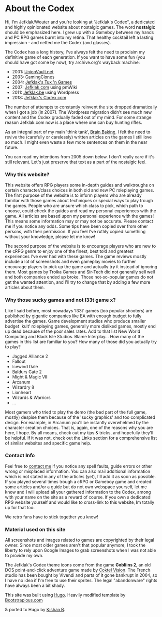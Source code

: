 
# About the Codex

Hi, I'm Jefklak/[Wouter](https://brainbaking.com/about/) and you're looking at "Jefklak's Codex", a dedicated and highly opinionated website about nostalgic games. The word **nostalgic** should be emphasized here. I grew up with a Gameboy between my hands and PC RPG games burnt into my retina. That healthy cocktail left a lasting impression - and netted me the Codex (and glasses).

The Codex has a long history, I've always felt the need to proclaim my definitive game of each generation. If you want to have some fun (you should have got some by now), try archive.org's wayback machine:

- 2001: [UnionVault.net](https://web.archive.org/web/20020529210353/http://www.unionvault.net:80/)
- 2003: [GamingClones](https://web.archive.org/web/20030420061718/http://gamingclones.com:80/)
- 2004: [Jefklak's Tux 'n Games](https://web.archive.org/web/20041206113458/http://jefklak.suidzer0.org:80/)
- 2007: [Jefklak.com](https://web.archive.org/web/20070512212547/http://www.jefklak.com:80/Main/HomePage) using pmWiki
- 2011: [Jefklak.be](https://web.archive.org/web/20110107221804/http://jefklak.be) using Wordpress
- 2018: [Jefklak's Codex.com](https://jefklakscodex.com)

The number of attempts to constantly reinvent the site dropped dramatically when I got a job (in 2007). The Wordpress migration didn't see much new content and the Codex gradually faded out of my mind. For some strange reason Jefklak.com now is a place where one can buy hunting rifles. 

As an integral part of my main 'think tank', [Brain Baking](https://brainbaking.com/), I felt the need to revive the (carefully or carelessly) written articles on the games I still love so much. I might even waste a few more sentences on them in the near future. 

You can read my intentions from 2005 down below. I don't really care if it's still relevant. Let's just preserve that text as a part of the nostalgic feel. 

### Why this website?

This website offers RPG players some in-depth guides and walktroughs on certain character/class choices in both old and new PC roleplaying games. The first purpose of the website is to inform players who are already familiar with those games about techniques or special ways to play trough the games. People who are unsure which class to pick, which path to choose, could check the guides and read my personal experiences with the game. All articles are based upon my personal experience with the games! This means some information may or may not be accurate. Please contact me if you notice any odds. Some tips have been copied over from other persons, with their permission. If you feel I've ruthly copied something without your knowledge, please let me know!

The second purpose of the website is to encourage players who are new to the cRPG genre to enjoy one of the finest, best told and greatest experiences I've ever had with these games. The game reviews mostly include a lot of screenshots and even gameplay movies to further encourage players to pick up the game and actually try it instead of ignoring them. Most games by Troika Games and Sir-Tech did not generally sell well and both companies ended up broke. Those not-so-popular games do not get the wanted attention, and I'll try to change that by adding a few more articles about them.

### Why those sucky games and not l33t game x?

Like I said before, most nowadays 'l33t' games (too popular shooters) are published by gigantic companies like EA with enough budget to fully advertise the games. Game development studios who produce smaller budget 'kult' roleplaying games, generally more disliked games, mostly end up dead because of the poor sales rates. Add to that list New World Computing and Black Isle Studios. Blame Interplay... 
How many of the games in this list are familiar to you? How many of those did you actually try to play?

- Jagged Alliance 2
- Fallout
- Icewind Dale
- Baldurs Gate 2
- Might & Magic VII
- Arcanum
- Wizardry 8
- Lionheart
- Wizards & Warriors
- ...

Most gamers who tried to play the demo (the bad part of the full game, mostly) despise them because of the 'sucky graphics' and too complicated design. For example, in Arcanum you'll be instantly overwhelmed by the character creation choices. That is, again, one of the reasons why you are here, I hope. By all means, check out my tips & tricks, and hopefully they'll be helpful. If it was not, check out the Links section for a comprehensive list of similar websites and specific game help.

### Contact Info

Feel free to [contact me](https://brainbaking.com/about/) if you notice any spell faults, guide errors or other wrong or misplaced information. You can also mail additional information which is not stated in any of the articles (yet), I'll add it as soon as possible. If you played several times trough a cRPG or Gameboy game and created some articles and/or a guide but do not own webspace yourself, let me know and I will upload all your gathered information to the Codex, among with your name on the site as a reward of course. If you own a dedicated RPG website yourself and would like to cross-link to this website, Im totally up for that too. 

We retro fans have to stick together you know!

### Material used on this site

All screenshots and images related to games are copyrighted by their legal owner. Since most older games aren't that popular anymore, I took the liberty to rely upon Google Images to grab screenshots when I was not able to provide my own. 

The Jefklak's Codex theme icons come from the game **Gobliins 2**, an old DOS point-and-click adventure game made by [Coktel Vision](https://en.wikipedia.org/wiki/Coktel_Vision). The French studio has been bought by Vivendi and parts of it gone bankrupt in 2004, so I have no idea if I'm free to use their sprites. The legal "abandonware" rights have always been a bit shady. 

This site was built using [Hugo](http://gohugo.io/). Heavily modified template by <a href="https://bootstrapious.com/free-templates" class="external">Bootstrapious.com</a>
<!-- Not removing this link is part of the licence conditions of the template. Thanks for understanding :) -->
&amp; ported to Hugo by <a href="https://github.com/kishaningithub">Kishan B</a>.
